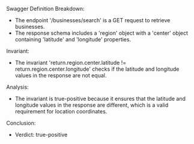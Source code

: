 Swagger Definition Breakdown:
- The endpoint '/businesses/search' is a GET request to retrieve businesses.
- The response schema includes a 'region' object with a 'center' object containing 'latitude' and 'longitude' properties.

Invariant:
- The invariant 'return.region.center.latitude != return.region.center.longitude' checks if the latitude and longitude values in the response are not equal.

Analysis:
- The invariant is true-positive because it ensures that the latitude and longitude values in the response are different, which is a valid requirement for location coordinates.

Conclusion:
- Verdict: true-positive
